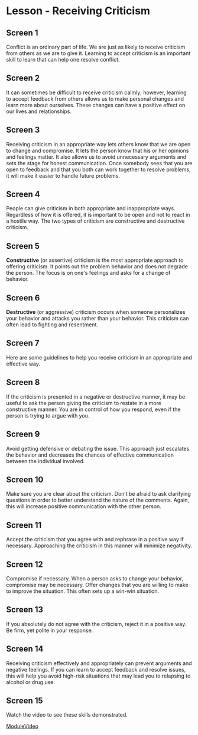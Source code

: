 # Lesson - Receiving Criticism

## Screen 1
Conflict is an ordinary part of life. We are just as likely to receive criticism from others as we are to give it. Learning to accept criticism is an important skill to learn that can help one resolve conflict.

## Screen 2
It can sometimes be difficult to receive criticism calmly; however, learning to accept feedback from others allows us to make personal changes and learn more about ourselves. These changes can have a positive effect on our lives and relationships.

## Screen 3
Receiving criticism in an appropriate way lets others know that we are open to change and compromise. It lets the person know that his or her opinions and feelings matter. It also allows us to avoid unnecessary arguments and sets the stage for honest communication. Once somebody sees that you are open to feedback and that you both can work together to resolve problems, it will make it easier to handle future problems.

## Screen 4
People can give criticism in both appropriate and inappropriate ways. Regardless of how it is offered, it is important to be open and not to react in a hostile way. The two types of criticism are constructive and destructive criticism.

## Screen 5
**Constructive** (or assertive) criticism is the most appropriate approach to offering criticism. It points out the problem behavior and does not degrade the person. The focus is on one's feelings and asks for a change of behavior.

## Screen 6
**Destructive** (or aggressive) criticism occurs when someone personalizes your behavior and attacks you rather than your behavior. This criticism can often lead to fighting and resentment.

## Screen 7
Here are some guidelines to help you receive criticism in an appropriate and effective way.

## Screen 8
If the criticism is presented in a negative or destructive manner, it may be useful to ask the person giving the criticism to restate in a more constructive manner. You are in control of how you respond, even if the person is trying to argue with you.

## Screen 9
Avoid getting defensive or debating the issue. This approach just escalates the behavior and decreases the chances of effective communication between the individual involved.

## Screen 10
Make sure you are clear about the criticism. Don’t be afraid to ask clarifying questions in order to better understand the nature of the comments. Again, this will increase positive communication with the other person.

## Screen 11
Accept the criticism that you agree with and rephrase in a positive way if necessary. Approaching the criticism in this manner will minimize negativity.

## Screen 12
Compromise if necessary. When a person asks to change your behavior, compromise may be necessary. Offer changes that you are willing to make to improve the situation. This often sets up a win-win situation.

## Screen 13
If you absolutely do not agree with the criticism, reject it in a positive way. Be firm, yet polite in your response.

## Screen 14
Receiving criticism effectively and appropriately can prevent arguments and negative feelings. If you can learn to accept feedback and resolve issues, this will help you avoid high-risk situations that may lead you to relapsing to alcohol or drug use.

## Screen 15
Watch the video to see these skills demonstrated.

[ModuleVideo](videos/ReceivingCriticism1.mp4)

